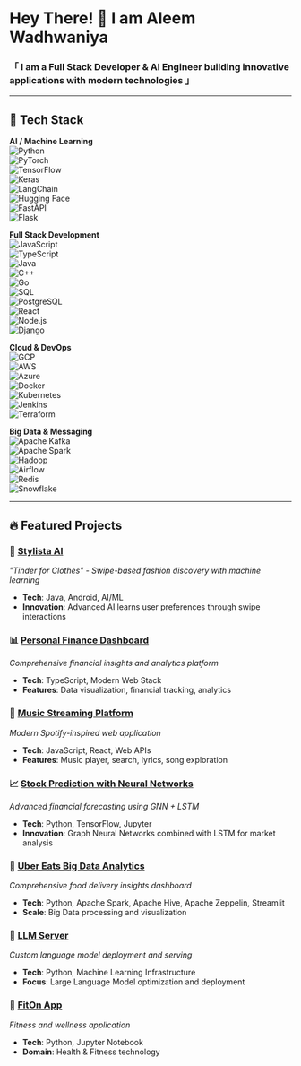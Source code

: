 # Hey There! 👋 I am Aleem Wadhwaniya

### 「 I am a Full Stack Developer & AI Engineer building innovative applications with modern technologies 」

---

## 🚀 Tech Stack

**AI / Machine Learning**  
![Python](https://img.shields.io/badge/Python-3776AB?style=for-the-badge&logo=python&logoColor=white)  
![PyTorch](https://img.shields.io/badge/PyTorch-EE4C2C?style=for-the-badge&logo=pytorch&logoColor=white)  
![TensorFlow](https://img.shields.io/badge/TensorFlow-FF6F00?style=for-the-badge&logo=TensorFlow&logoColor=white)  
![Keras](https://img.shields.io/badge/Keras-D00000?style=for-the-badge&logo=keras&logoColor=white)  
![LangChain](https://img.shields.io/badge/LangChain-1C1C1C?style=for-the-badge&logo=chainlink&logoColor=white)  
![Hugging Face](https://img.shields.io/badge/Hugging%20Face-FFD21E?style=for-the-badge&logo=huggingface&logoColor=black)  
![FastAPI](https://img.shields.io/badge/FastAPI-009688?style=for-the-badge&logo=fastapi&logoColor=white)  
![Flask](https://img.shields.io/badge/Flask-000000?style=for-the-badge&logo=flask&logoColor=white)  

**Full Stack Development**  
![JavaScript](https://img.shields.io/badge/JavaScript-F7DF1E?style=for-the-badge&logo=javascript&logoColor=black)  
![TypeScript](https://img.shields.io/badge/TypeScript-007ACC?style=for-the-badge&logo=typescript&logoColor=white)  
![Java](https://img.shields.io/badge/Java-ED8B00?style=for-the-badge&logo=openjdk&logoColor=white)  
![C++](https://img.shields.io/badge/C++-00599C?style=for-the-badge&logo=cplusplus&logoColor=white)  
![Go](https://img.shields.io/badge/Go-00ADD8?style=for-the-badge&logo=go&logoColor=white)  
![SQL](https://img.shields.io/badge/SQL-336791?style=for-the-badge&logo=postgresql&logoColor=white)  
![PostgreSQL](https://img.shields.io/badge/PostgreSQL-336791?style=for-the-badge&logo=postgresql&logoColor=white)  
![React](https://img.shields.io/badge/React-20232A?style=for-the-badge&logo=react&logoColor=61DAFB)  
![Node.js](https://img.shields.io/badge/Node.js-43853D?style=for-the-badge&logo=node.js&logoColor=white)  
![Django](https://img.shields.io/badge/Django-092E20?style=for-the-badge&logo=django&logoColor=white)  

**Cloud & DevOps**  
![GCP](https://img.shields.io/badge/Google_Cloud-4285F4?style=for-the-badge&logo=googlecloud&logoColor=white)  
![AWS](https://img.shields.io/badge/AWS-232F3E?style=for-the-badge&logo=amazonaws&logoColor=white)  
![Azure](https://img.shields.io/badge/Azure-0078D4?style=for-the-badge&logo=microsoftazure&logoColor=white)  
![Docker](https://img.shields.io/badge/Docker-2496ED?style=for-the-badge&logo=docker&logoColor=white)  
![Kubernetes](https://img.shields.io/badge/Kubernetes-326CE5?style=for-the-badge&logo=kubernetes&logoColor=white)  
![Jenkins](https://img.shields.io/badge/Jenkins-D24939?style=for-the-badge&logo=jenkins&logoColor=white)  
![Terraform](https://img.shields.io/badge/Terraform-7B42BC?style=for-the-badge&logo=terraform&logoColor=white)  

**Big Data & Messaging**  
![Apache Kafka](https://img.shields.io/badge/Apache_Kafka-231F20?style=for-the-badge&logo=apachekafka&logoColor=white)  
![Apache Spark](https://img.shields.io/badge/Apache_Spark-FDEE21?style=for-the-badge&logo=apachespark&logoColor=black)  
![Hadoop](https://img.shields.io/badge/Hadoop-FFCC00?style=for-the-badge&logo=apachehadoop&logoColor=black)  
![Airflow](https://img.shields.io/badge/Airflow-017CEE?style=for-the-badge&logo=apacheairflow&logoColor=white)  
![Redis](https://img.shields.io/badge/Redis-DC382D?style=for-the-badge&logo=redis&logoColor=white)  
![Snowflake](https://img.shields.io/badge/Snowflake-29B5E8?style=for-the-badge&logo=snowflake&logoColor=white)  

---

## 🔥 Featured Projects

### 🎨 [Stylista AI](https://github.com/Aliiim2711/stylista-ai-recommendation)  
*"Tinder for Clothes" - Swipe-based fashion discovery with machine learning*  
- **Tech**: Java, Android, AI/ML  
- **Innovation**: Advanced AI learns user preferences through swipe interactions

### 📊 [Personal Finance Dashboard](https://github.com/Aliiim2711/personal-finance-dashboard)  
*Comprehensive financial insights and analytics platform*  
- **Tech**: TypeScript, Modern Web Stack  
- **Features**: Data visualization, financial tracking, analytics

### 🎵 [Music Streaming Platform](https://github.com/Aliiim2711/project_music_player)  
*Modern Spotify-inspired web application*  
- **Tech**: JavaScript, React, Web APIs  
- **Features**: Music player, search, lyrics, song exploration

### 📈 [Stock Prediction with Neural Networks](https://github.com/Aliiim2711/stock-prediction-gnn-lstm)  
*Advanced financial forecasting using GNN + LSTM*  
- **Tech**: Python, TensorFlow, Jupyter  
- **Innovation**: Graph Neural Networks combined with LSTM for market analysis

### 🍔 [Uber Eats Big Data Analytics](https://github.com/Aliiim2711/uber-eats-streamlit-dashboard)  
*Comprehensive food delivery insights dashboard*  
- **Tech**: Python, Apache Spark, Apache Hive, Apache Zeppelin, Streamlit  
- **Scale**: Big Data processing and visualization

### 🤖 [LLM Server](https://github.com/Aliiim2711/LLM-Server)  
*Custom language model deployment and serving*  
- **Tech**: Python, Machine Learning Infrastructure  
- **Focus**: Large Language Model optimization and deployment

### 💪 [FitOn App](https://github.com/Aliiim2711/fiton-app)  
*Fitness and wellness application*  
- **Tech**: Python, Jupyter Notebook  
- **Domain**: Health & Fitness technology
